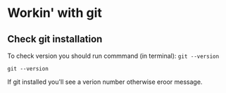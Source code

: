 # Workin' with git

## Check git installation

To check version you should run commmand (in terminal):
```git --version```

```
git --version
```

If git installed you'll see a verion number otherwise eroor message.
